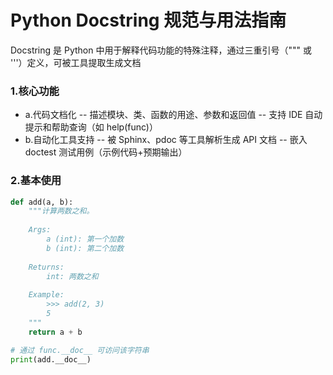 # Python Docstring 规范与用法指南
Docstring 是 Python 中用于解释代码功能的特殊注释，通过三重引号（""" 或 '''）定义，可被工具提取生成文档

### 1.核心功能
- a.代码文档化‌
-- 描述模块、类、函数的用途、参数和返回值
-- 支持 IDE 自动提示和帮助查询（如 help(func)）
- b.‌自动化工具支持‌
-- 被 Sphinx、pdoc 等工具解析生成 API 文档
-- 嵌入 doctest 测试用例（示例代码+预期输出）
### 2.基本使用

```python
def add(a, b):
    """计算两数之和。
    
    Args:
        a (int): 第一个加数
        b (int): 第二个加数
    
    Returns:
        int: 两数之和
    
    Example:
        >>> add(2, 3)
        5
    """
    return a + b

# 通过 func.__doc__ 可访问该字符串
print(add.__doc__)
```